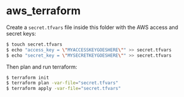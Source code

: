 
# aws_terraform

Create a `secret.tfvars` file inside this folder with the AWS access and secret keys:

```bash
$ touch secret.tfvars
$ echo "access_key = \"MYACCESSKEYGOESHERE\"" >> secret.tfvars
$ echo "secret_key = \"MYSECRETKEYGOESHERE\"" >> secret.tfvars
```

Then plan and run terraform:

```bash
$ terraform init
$ terraform plan -var-file="secret.tfvars"
$ terraform apply -var-file="secret.tfvars"
```